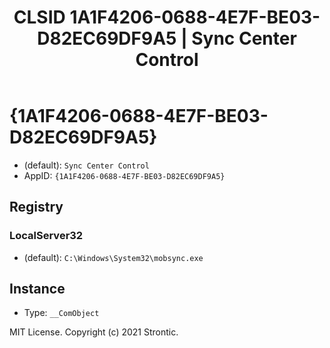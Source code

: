 ﻿---
title: "CLSID 1A1F4206-0688-4E7F-BE03-D82EC69DF9A5 | Sync Center Control"
excerpt: What is COM-Object CLSID 1A1F4206-0688-4E7F-BE03-D82EC69DF9A5?
---

# {1A1F4206-0688-4E7F-BE03-D82EC69DF9A5}

* (default): `Sync Center Control`
* AppID: `{1A1F4206-0688-4E7F-BE03-D82EC69DF9A5}`

## Registry


### LocalServer32

* (default): `C:\Windows\System32\mobsync.exe`

## Instance

* Type: `__ComObject`

MIT License. Copyright (c) 2021 Strontic.


